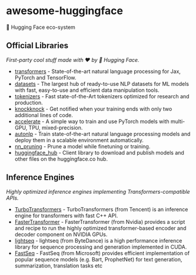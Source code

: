 # awesome-huggingface
🤗 Hugging Face eco-system

## Official Libraries
*First-party cool stuff made with ❤️ by 🤗 Hugging Face.*
* [transformers](https://github.com/huggingface/transformers) - State-of-the-art natural language processing for Jax, PyTorch and TensorFlow.
* [datasets](https://github.com/huggingface/datasets) - The largest hub of ready-to-use NLP datasets for ML models with fast, easy-to-use and efficient data manipulation tools.
* [tokenizers](https://github.com/huggingface/tokenizers) - Fast state-of-the-Art tokenizers optimized for research and production.
* [knockknock](https://github.com/huggingface/knockknock) - Get notified when your training ends with only two additional lines of code.
* [accelerate](https://github.com/huggingface/accelerate) - A simple way to train and use PyTorch models with multi-GPU, TPU, mixed-precision.
* [autonlp](https://github.com/huggingface/autonlp) - Train state-of-the-art natural language processing models and deploy them in a scalable environment automatically.
* [nn_pruning](https://github.com/huggingface/nn_pruning) - Prune a model while finetuning or training.
* [huggingface_hub](https://github.com/huggingface/huggingface_hub) - Client library to download and publish models and other files on the huggingface.co hub.

## Inference Engines
*Highly optimized inference engines implementing Transformers-compatible APIs.*

* [TurboTransformers](https://github.com/Tencent/TurboTransformers) - TurboTransformers (from Tencent) is an inference engine for transformers with fast C++ API.
* [FasterTransformer](https://github.com/NVIDIA/FasterTransformer) - FasterTransformer (from Nvidia) provides a script and recipe to run the highly optimized transformer-based encoder and decoder component on NVIDIA GPUs.
* [lightseq](https://github.com/bytedance/lightseq) - lightseq (from ByteDance) is a high performance inference library for sequence processing and generation implemented in CUDA.
* [FastSeq](https://github.com/microsoft/fastseq) - FastSeq (from Microsoft) provides efficient implementation of popular sequence models (e.g. Bart, ProphetNet) for text generation, summarization, translation tasks etc
